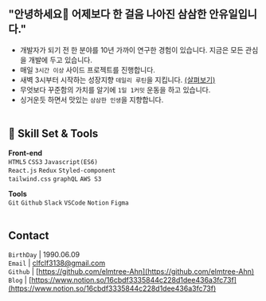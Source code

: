 ## "안녕하세요👋 어제보다  한 걸음 나아진 삼삼한 안유일입니다."

- 개발자가 되기 전 한 분야를 10년 가까이 연구한 경험이 있습니다.
    지금은 모든 관심을 개발에 두고 있습니다.  
- 매일 `3시간 이상` 사이드 프로젝트를 진행합니다.
- 새벽 3시부터 시작하는 성장지향 `데일리 루틴`을 지킵니다. [(살펴보기)](https://www.notion.so/d903a27dce7b4620a55a5434bdb2cd89)
- 무엇보다 꾸준함의 가치를 알기에 `1일 1커밋` 운동을 하고 있습니다.
- 싱거운듯 하면서 맛있는 `삼삼한 인생`을 지향합니다.</br></br>



## 🔨 **Skill Set & Tools**
**Front-end** </br>
`HTML5` `CSS3` `Javascript(ES6)` </br>
`React.js` `Redux` `Styled-component` </br>
`tailwind.css`  `graphQL` `AWS S3`</br>

**Tools**  </br>
`Git` `Github` `Slack` `VSCode` `Notion` `Figma`</br></br>



## Contact</br>
`BirthDay` | 1990.06.09</br>
`Email` | clfclf3138@gmail.com</br>
`Github` | [https://github.com/elmtree-Ahn](https://github.com/elmtree-Ahn)</br>
`Blog` | [https://www.notion.so/16cbdf3335844c228d1dee436a3fc73f](https://www.notion.so/16cbdf3335844c228d1dee436a3fc73f)
